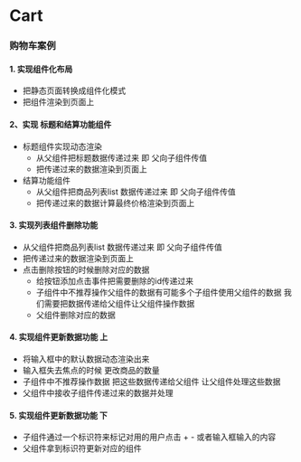 # Cart
###  购物车案例

#### 1.  实现组件化布局

- 把静态页面转换成组件化模式
- 把组件渲染到页面上

#### 2、实现 标题和结算功能组件

- 标题组件实现动态渲染
  - 从父组件把标题数据传递过来 即 父向子组件传值
  - 把传递过来的数据渲染到页面上  
- 结算功能组件
  - 从父组件把商品列表list 数据传递过来 即 父向子组件传值
  - 把传递过来的数据计算最终价格渲染到页面上
  
#### 3.  实现列表组件删除功能

- 从父组件把商品列表list 数据传递过来 即 父向子组件传值
- 把传递过来的数据渲染到页面上    
- 点击删除按钮的时候删除对应的数据 
  - 给按钮添加点击事件把需要删除的id传递过来  
  - 子组件中不推荐操作父组件的数据有可能多个子组件使用父组件的数据  我们需要把数据传递给父组件让父组件操作数据 
  - 父组件删除对应的数据
  
####  4.   实现组件更新数据功能  上

- 将输入框中的默认数据动态渲染出来
- 输入框失去焦点的时候 更改商品的数量 
- 子组件中不推荐操作数据 把这些数据传递给父组件 让父组件处理这些数据
- 父组件中接收子组件传递过来的数据并处理 

#### 5. 实现组件更新数据功能  下

- 子组件通过一个标识符来标记对用的用户点击  + - 或者输入框输入的内容
- 父组件拿到标识符更新对应的组件

